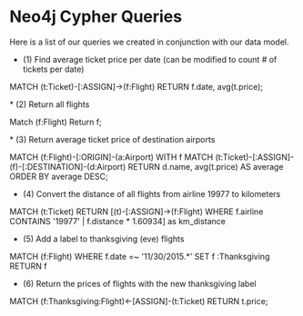 # Neo4j Cypher Queries

Here is a list of our queries we created in conjunction with our data model.

* (1) Find average ticket price per date (can be modified to count # of tickets per date)

MATCH (t:Ticket)-[:ASSIGN]->(f:Flight)
RETURN f.date, avg(t.price);

* (2) Return all flights

Match (f:Flight)
Return f;

* (3) Return average ticket price of destination airports

MATCH (f:Flight)-[:ORIGIN]-(a:Airport)
WITH f
MATCH (t:Ticket)-[:ASSIGN]-(f)-[:DESTINATION]-(d:Airport)
RETURN d.name, avg(t.price) AS average ORDER BY average DESC;

* (4) Convert the distance of all flights from airline 19977 to kilometers

MATCH (t:Ticket)
RETURN
[(t)-[:ASSIGN]->(f:Flight) WHERE f.airline CONTAINS '19977' | f.distance * 1.60934] as km_distance

* (5) Add a label to thanksgiving (eve) flights

MATCH (f:Flight) WHERE f.date =~ '11/30/2015.*'
SET f :Thanksgiving
RETURN f

* (6) Return the prices of flights with the new thanksgiving label

MATCH (f:Thanksgiving:Flight)<-[ASSIGN]-(t:Ticket) RETURN t.price;
